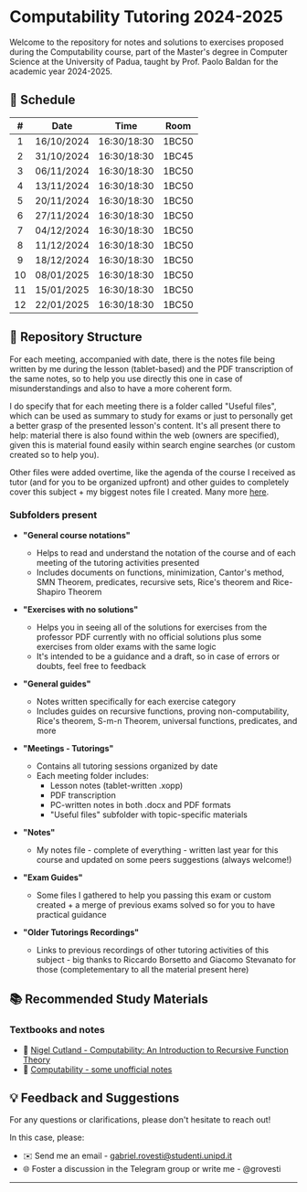 # Computability Tutoring 2024-2025

Welcome to the repository for notes and solutions to exercises proposed during the Computability course, part of the Master's degree in Computer Science at the University of Padua, taught by Prof. Paolo Baldan for the academic year 2024-2025.

## 📅 Schedule

| **#** | **Date**   | **Time**    | **Room** |
|:-----:|:----------:|:-----------:|:--------:|
|   1   | 16/10/2024 | 16:30/18:30 |  1BC50   |
|   2   | 31/10/2024 | 16:30/18:30 |  1BC45   |
|   3   | 06/11/2024 | 16:30/18:30 |  1BC50   |
|   4   | 13/11/2024 | 16:30/18:30 |  1BC50   |
|   5   | 20/11/2024 | 16:30/18:30 |  1BC50   |
|   6   | 27/11/2024 | 16:30/18:30 |  1BC50   |
|   7   | 04/12/2024 | 16:30/18:30 |  1BC50   |
|   8   | 11/12/2024 | 16:30/18:30 |  1BC50   |
|   9   | 18/12/2024 | 16:30/18:30 |  1BC50   |
|   10  | 08/01/2025 | 16:30/18:30 |  1BC50   |
|   11  | 15/01/2025 | 16:30/18:30 |  1BC50   |
|   12  | 22/01/2025 | 16:30/18:30 |  1BC50   |

## 📁 Repository Structure

For each meeting, accompanied with date, there is the notes file being written by me during the lesson (tablet-based) and the PDF transcription of the same notes, so to help you use directly this one in case of misunderstandings and also to have a more coherent form.

I do specify that for each meeting there is a folder called "Useful files", which can be used as summary to study for exams or just to personally get a better grasp of the presented lesson's content.
It's all present there to help: material there is also found within the web (owners are specified), given this is material found easily within search engine searches (or custom created so to help you).

Other files were added overtime, like the agenda of the course I received as tutor (and for you to be organized upfront) and other guides to completely cover this subject + my biggest notes file I created. Many more [here](https://gabrielrovesti.github.io/).

### Subfolders present

- **"General course notations"**
    - Helps to read and understand the notation of the course and of each meeting of the tutoring activities presented
    - Includes documents on functions, minimization, Cantor's method, SMN Theorem, predicates, recursive sets, Rice's theorem and Rice-Shapiro Theorem

- **"Exercises with no solutions"** 
    - Helps you in seeing all of the solutions for exercises from the professor PDF currently with no official solutions plus some exercises from older exams with the same logic
    - It's intended to be a guidance and a draft, so in case of errors or doubts, feel free to feedback

- **"General guides"** 
    - Notes written specifically for each exercise category
    - Includes guides on recursive functions, proving non-computability, Rice's theorem, S-m-n Theorem, universal functions, predicates, and more

- **"Meetings - Tutorings"**
    - Contains all tutoring sessions organized by date
    - Each meeting folder includes:
      - Lesson notes (tablet-written .xopp)
      - PDF transcription 
      - PC-written notes in both .docx and PDF formats
      - "Useful files" subfolder with topic-specific materials

- **"Notes"**
    - My notes file - complete of everything - written last year for this course and updated on some peers suggestions (always welcome!)

- **"Exam Guides"**
    - Some files I gathered to help you passing this exam or custom created + a merge of previous exams solved so for you to have practical guidance
 
- **"Older Tutorings Recordings"**
    - Links to previous recordings of other tutoring activities of this subject - big thanks to Riccardo Borsetto and Giacomo Stevanato for those (completementary to all the material present here)

## 📚 Recommended Study Materials

### Textbooks and notes
- 📘 [Nigel Cutland - Computability: An Introduction to Recursive Function Theory](https://www.amazon.it/Computability-Introduction-Recursive-Function-Theory/dp/0521294657)
- 📗 [Computability - some unofficial notes](https://www.math.unipd.it/~baldan/Computability/notes.pdf)

## 💡 Feedback and Suggestions

For any questions or clarifications, please don't hesitate to reach out!

In this case, please:

- ✉️ Send me an email - gabriel.rovesti@studenti.unipd.it
- 🌐 Foster a discussion in the Telegram group or write me - @grovesti

---
